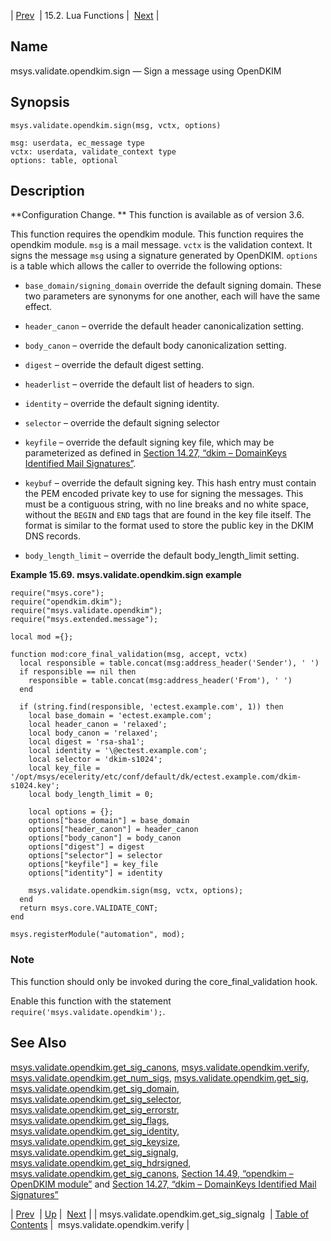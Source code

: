 | [Prev](lua.ref.msys.validate.opendkim.get_sig_signalg)  | 15.2. Lua Functions |  [Next](lua.ref.msys.validate.opendkim.verify.php) |

<a name="lua.ref.msys.validate.opendkim.sign"></a>
## Name

msys.validate.opendkim.sign — Sign a message using OpenDKIM

<a name="idp27764448"></a>
## Synopsis

`msys.validate.opendkim.sign(msg, vctx, options)`

```
msg: userdata, ec_message type
vctx: userdata, validate_context type
options: table, optional
```
<a name="idp27767232"></a>
## Description

**Configuration Change. ** This function is available as of version 3.6.

This function requires the opendkim module. This function requires the opendkim module. `msg` is a mail message. `vctx` is the validation context. It signs the message `msg` using a signature generated by OpenDKIM. `options` is a table which allows the caller to override the following options:

*   `base_domain/signing_domain` override the default signing domain. These two parameters are synonyms for one another, each will have the same effect.

*   `header_canon` – override the default header canonicalization setting.

*   `body_canon` – override the default body canonicalization setting.

*   `digest` – override the default digest setting.

*   `headerlist` – override the default list of headers to sign.

*   `identity` – override the default signing identity.

*   `selector` – override the default signing selector

*   `keyfile` – override the default signing key file, which may be parameterized as defined in [Section 14.27, “dkim – DomainKeys Identified Mail Signatures”](modules.dkim "14.27. dkim – DomainKeys Identified Mail Signatures").

*   `keybuf` – override the default signing key. This hash entry must contain the PEM encoded private key to use for signing the messages. This must be a contiguous string, with no line breaks and no white space, without the `BEGIN` and `END` tags that are found in the key file itself. The format is similar to the format used to store the public key in the DKIM DNS records.

*   `body_length_limit` – override the default body_length_limit setting.

<a name="lua.ref.msys.validate.opendkim.sign.example"></a>

**Example 15.69. msys.validate.opendkim.sign example**

```
require("msys.core");
require("opendkim.dkim");
require("msys.validate.opendkim");
require("msys.extended.message");

local mod ={};

function mod:core_final_validation(msg, accept, vctx)
  local responsible = table.concat(msg:address_header('Sender'), ' ')
  if responsible == nil then
    responsible = table.concat(msg:address_header('From'), ' ')
  end

  if (string.find(responsible, 'ectest.example.com', 1)) then
    local base_domain = 'ectest.example.com';
    local header_canon = 'relaxed';
    local body_canon = 'relaxed';
    local digest = 'rsa-sha1';
    local identity = '\@ectest.example.com';
    local selector = 'dkim-s1024';
    local key_file = '/opt/msys/ecelerity/etc/conf/default/dk/ectest.example.com/dkim-s1024.key';
    local body_length_limit = 0;

    local options = {};
    options["base_domain"] = base_domain
    options["header_canon"] = header_canon
    options["body_canon"] = body_canon
    options["digest"] = digest
    options["selector"] = selector
    options["keyfile"] = key_file
    options["identity"] = identity

    msys.validate.opendkim.sign(msg, vctx, options);
  end
  return msys.core.VALIDATE_CONT;
end

msys.registerModule("automation", mod);
```

### Note

This function should only be invoked during the core_final_validation hook.

Enable this function with the statement `require('msys.validate.opendkim');`.

<a name="idp27794480"></a>
## See Also

[msys.validate.opendkim.get_sig_canons](lua.ref.msys.validate.opendkim.get_sig_canons "msys.validate.opendkim.get_sig_canons"), [msys.validate.opendkim.verify](lua.ref.msys.validate.opendkim.verify.php "msys.validate.opendkim.verify"), [msys.validate.opendkim.get_num_sigs](lua.ref.msys.validate.opendkim.get_num_sigs.php "msys.validate.opendkim.get_num_sigs"), [msys.validate.opendkim.get_sig](lua.ref.msys.validate.opendkim.get_sig.php "msys.validate.opendkim.get_sig"), [msys.validate.opendkim.get_sig_domain](lua.ref.msys.validate.opendkim.get_sig_domain.php "msys.validate.opendkim.get_sig_domain"), [msys.validate.opendkim.get_sig_selector](lua.ref.msys.validate.opendkim.get_sig_selector.php "msys.validate.opendkim.get_sig_selector"), [msys.validate.opendkim.get_sig_errorstr](lua.ref.msys.validate.opendkim.get_sig_errorstr.php "msys.validate.opendkim.get_sig_errorstr"), [msys.validate.opendkim.get_sig_flags](lua.ref.msys.validate.opendkim.get_sig_flags.php "msys.validate.opendkim.get_sig_flags"), [msys.validate.opendkim.get_sig_identity](lua.ref.msys.validate.opendkim.get_sig_identity.php "msys.validate.opendkim.get_sig_identity"), [msys.validate.opendkim.get_sig_keysize](lua.ref.msys.validate.opendkim.get_sig_keysize.php "msys.validate.opendkim.get_sig_keysize"), [msys.validate.opendkim.get_sig_signalg](lua.ref.msys.validate.opendkim.get_sig_signalg.php "msys.validate.opendkim.get_sig_signalg"), [msys.validate.opendkim.get_sig_hdrsigned](lua.ref.msys.validate.opendkim.get_sig_hdrsigned.php "msys.validate.opendkim.get_sig_hdrsigned"), [msys.validate.opendkim.get_sig_canons](lua.ref.msys.validate.opendkim.get_sig_canons.php "msys.validate.opendkim.get_sig_canons"), [Section 14.49, “opendkim – OpenDKIM module”](modules.opendkim.php "14.49. opendkim – OpenDKIM module") and [Section 14.27, “dkim – DomainKeys Identified Mail Signatures”](modules.dkim.php "14.27. dkim – DomainKeys Identified Mail Signatures")

| [Prev](lua.ref.msys.validate.opendkim.get_sig_signalg)  | [Up](lua.function.details.php) |  [Next](lua.ref.msys.validate.opendkim.verify.php) |
| msys.validate.opendkim.get_sig_signalg  | [Table of Contents](index) |  msys.validate.opendkim.verify |
